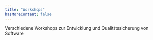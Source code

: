 ```yaml
---
title: "Workshops"
hasMoreContent: false
---
```


Verschiedene Workshops zur Entwicklung und Qualitätssicherung von Software

<!--more-->


